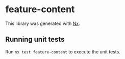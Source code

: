 # feature-content

This library was generated with [Nx](https://nx.dev).

## Running unit tests

Run `nx test feature-content` to execute the unit tests.
